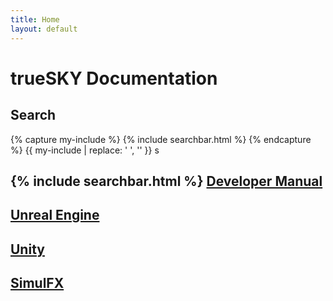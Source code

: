 ```yaml
---
title: Home
layout: default
---
```


trueSKY Documentation
=====================

Search
------
{% capture my-include %}
{% include searchbar.html %}
{% endcapture %}
{{ my-include | replace: '  ', '' }}
s

{% include searchbar.html %}
[Developer Manual](manual/)
---

[Unreal Engine](unrealengine/)
---

[Unity](unity/)
---

[SimulFX](simulfx/)
---
